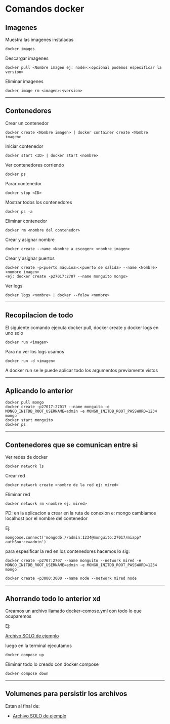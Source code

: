 # Comandos docker

## Imagenes

Muestra las imagenes instaladas

    docker images

Descargar imagenes

    docker pull <Nombre imagen ej: node>:<opcional podemos espesificar la version>

Eliminar imagenes

    docker image rm <imagen>:<version>

---

## Contenedores

Crear un contenedor

    docker create <Nombre imagen> | docker container create <Nombre imagen>

Iniciar contenedor

    docker start <ID> | docker start <nombre>

Ver contenedores corriendo

    docker ps

Parar contenedor

    docker stop <ID>

Mostrar todos los contenedores

    docker ps -a

Eliminar contenedor

    docker rm <nombre del contenedor>

Crear y asignar nombre

    docker create --name <Nombre a escoger> <nombre imagen>

Crear y asignar puertos

    docker create -p<puerto maquina>:<puerto de salida> --name <Nombre> <nombre imagen>
    <ej: docker create -p27017:2707 --name monguito mongo>

Ver logs

    docker logs <nombre> | docker --folow <nombre>

---

## Recopilacion de todo

El siguiente comando ejecuta docker pull, docker create y docker logs en uno solo

    docker run <imagen>

Para no ver los logs usamos

    docker run -d <imagen>

A docker run se le puede aplicar todo los argumentos previamente vistos

---

## Aplicando lo anterior

    docker pull mongo
    docker create -p27017:27017 --name monguito -e MONGO_INITDB_ROOT_USERNAME=admin -e MONGO_INITDB_ROOT_PASSWORD=1234 mongo
    docker start monguito
    docker ps

---

## Contenedores que se comunican entre si

Ver redes de docker

    docker network ls

Crear red

    docker network create <nombre de la red ej: mired>

Eliminar red

    docker network rm <nombre ej: mired>

PD: en la aplicacion a crear en la ruta de conexion e: mongo cambiamos localhost por el nombre del contenedor

Ej:

    mongoose.connect('mongodb://admin:1234@monguito:27017/miapp?authSource=admin')

para espesificar la red en los contenedores hacemos lo sig:

    docker create -p2707:2707 --name monguito --network mired -e MONGO_INITDB_ROOT_USERNAME=admin -e MONGO_INITDB_ROOT_PASSWORD=1234 mongo

    docker create -p3000:3000 --name node --network mired node

---

## Ahorrando todo lo anterior xd

Creamos un archivo llamado docker-comose.yml con todo lo que ocuparemos

Ej:

[Archivo SOLO de ejemplo](https://github.com/MrPotatoXx/curso-docker/blob/main/docker-compose.yml)

luego en la terminal ejecutamos

    docker compose up

Eliminar todo lo creado con docker compose

    docker compose down

---

## Volumenes para persistir los archivos

Estan al final de: 

- [Archivo SOLO de ejemplo](https://github.com/MrPotatoXx/curso-docker/blob/main/docker-compose.yml)
